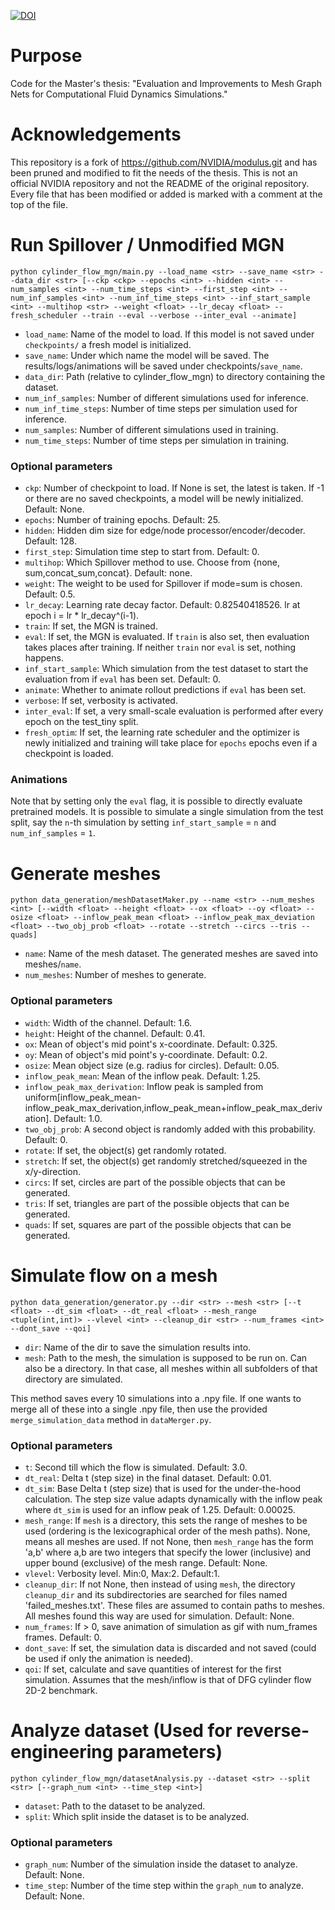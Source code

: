 [![DOI](https://zenodo.org/badge/DOI/10.5281/zenodo.11504394.svg)](https://doi.org/10.5281/zenodo.11504394)

# Purpose
Code for the Master's thesis: "Evaluation and Improvements to Mesh Graph Nets for Computational Fluid Dynamics Simulations."

# Acknowledgements
This repository is a fork of https://github.com/NVIDIA/modulus.git and has been pruned
and modified to fit the needs of the thesis. This is not an official NVIDIA repository and not the README of the original repository.
Every file that has been modified or added is marked with a comment at the top of the file.

# Run Spillover / Unmodified MGN

```
python cylinder_flow_mgn/main.py --load_name <str> --save_name <str> --data_dir <str> [--ckp <ckp> --epochs <int> --hidden <int> --num_samples <int> --num_time_steps <int> --first_step <int> --num_inf_samples <int> --num_inf_time_steps <int> --inf_start_sample <int> --multihop <str> --weight <float> --lr_decay <float> --fresh_scheduler --train --eval --verbose --inter_eval --animate]
```

- `load_name`: Name of the model to load. If this model is not saved under `checkpoints/` a fresh model is initialized.
- `save_name`: Under which name the model will be saved. The results/logs/animations will be saved under checkpoints/`save_name`.
- `data_dir`: Path (relative to cylinder_flow_mgn) to directory containing the dataset.
- `num_inf_samples`: Number of different simulations used for inference.
- `num_inf_time_steps`: Number of time steps per simulation used for inference.
- `num_samples`: Number of different simulations used in training.
- `num_time_steps`: Number of time steps per simulation in training.

### Optional parameters
- `ckp`: Number of checkpoint to load. If None is set, the latest is taken. If -1 or there are no saved checkpoints, a model will be newly initialized. Default: None.
- `epochs`: Number of training epochs. Default: 25.
- `hidden`: Hidden dim size for edge/node processor/encoder/decoder. Default: 128.
- `first_step`: Simulation time step to start from. Default: 0.
- `multihop`: Which Spillover method to use. Choose from {none, sum,concat_sum,concat}. Default: none.
- `weight`: The weight to be used for Spillover if mode=sum is chosen. Default: 0.5.
- `lr_decay`: Learning rate decay factor. Default: 0.82540418526. lr at epoch i = lr * lr_decay^(i-1).
- `train`: If set, the MGN is trained.
- `eval`: If set, the MGN is evaluated. If `train` is also set, then evaluation takes places after training. If neither `train` nor `eval` is set, nothing happens.
- `inf_start_sample`: Which simulation from the test dataset to start the evaluation from if `eval` has been set. Default: 0.
- `animate`: Whether to animate rollout predictions if `eval` has been set.
- `verbose`: If set, verbosity is activated.
- `inter_eval`: If set, a very small-scale evaluation is performed after every epoch on the test_tiny split.
- `fresh_optim`: If set, the learning rate scheduler and the optimizer is newly initialized and training will take place for `epochs` epochs even if a checkpoint is loaded.

### Animations
Note that by setting only the `eval` flag, it is possible to directly evaluate pretrained models. It is possible to simulate a single simulation from the test split, say the `n`-th simulation by setting `inf_start_sample` = `n` and `num_inf_samples` = `1`.

# Generate meshes

```
python data_generation/meshDatasetMaker.py --name <str> --num_meshes <int> [--width <float> --height <float> --ox <float> --oy <float> --osize <float> --inflow_peak_mean <float> --inflow_peak_max_deviation <float> --two_obj_prob <float> --rotate --stretch --circs --tris --quads]
```
- `name`: Name of the mesh dataset. The generated meshes are saved into meshes/`name`.
- `num_meshes`: Number of meshes to generate.

### Optional parameters
- `width`: Width of the channel. Default: 1.6.
- `height`: Height of the channel. Default: 0.41.
- `ox`: Mean of object's mid point's x-coordinate. Default: 0.325.
- `oy`: Mean of object's mid point's y-coordinate. Default: 0.2.
- `osize`: Mean object size (e.g. radius for circles). Default: 0.05.
- `inflow_peak_mean`:  Mean of the inflow peak. Default: 1.25.
- `inflow_peak_max_derivation`: Inflow peak is sampled from uniform[inflow_peak_mean-inflow_peak_max_derivation,inflow_peak_mean+inflow_peak_max_derivation]. Default: 1.0.
- `two_obj_prob`: A second object is randomly added with this probability. Default: 0.
- `rotate`: If set, the object(s) get randomly rotated.
- `stretch`: If set, the object(s) get randomly stretched/squeezed in the x/y-direction.
- `circs`: If set, circles are part of the possible objects that can be generated.
- `tris`: If set, triangles are part of the possible objects that can be generated.
- `quads`: If set, squares are part of the possible objects that can be generated.

# Simulate flow on a mesh

```
python data_generation/generator.py --dir <str> --mesh <str> [--t <float> --dt_sim <float> --dt_real <float> --mesh_range <tuple(int,int)> --vlevel <int> --cleanup_dir <str> --num_frames <int> --dont_save --qoi]
```
- `dir`: Name of the dir to save the simulation results into.
- `mesh`: Path to the mesh, the simulation is supposed to be run on. Can also be a directory. In that case, all meshes within all subfolders of that directory are simulated.

This method saves every 10 simulations into a .npy file. If one wants to merge all of these into a single .npy file, then use the provided `merge_simulation_data` method in `dataMerger.py`.

### Optional parameters
- `t`: Second till which the flow is simulated. Default: 3.0.
- `dt_real`: Delta t (step size) in the final dataset. Default: 0.01.
- `dt_sim`: Base Delta t (step size) that is used for the under-the-hood calculation. The step size value adapts dynamically with the inflow peak where `dt_sim` is used for an inflow peak of 1.25.  Default: 0.00025.
- `mesh_range`: If `mesh` is a directory, this sets the range of meshes to be used (ordering is the lexicographical order of the mesh paths). None, means all meshes are used. If not None, then `mesh_range` has the form 'a,b' where a,b are two integers that specify the lower (inclusive) and upper bound (exclusive) of the mesh range. Default: None.
- `vlevel`: Verbosity level. Min:0, Max:2. Default:1.
- `cleanup_dir`: If not None, then instead of using `mesh`, the directory  `cleanup_dir` and its subdirectories are searched for files named 'failed_meshes.txt'. These files are assumed to contain paths to meshes. All meshes found this way are used for simulation. Default: None.
- `num_frames`: If > 0, save animation of simulation as gif with num_frames frames. Default: 0.
- `dont_save`: If set, the simulation data is discarded and not saved (could be used if only the animation is needed).
- `qoi`: If set, calculate and save quantities of interest for the first simulation. Assumes that the mesh/inflow is that of DFG cylinder flow 2D-2 benchmark.

# Analyze dataset (Used for reverse-engineering parameters)

```
python cylinder_flow_mgn/datasetAnalysis.py --dataset <str> --split <str> [--graph_num <int> --time_step <int>]
```
- `dataset`: Path to the dataset to be analyzed.
- `split`: Which split inside the dataset is to be analyzed.

### Optional parameters
- `graph_num`: Number of the simulation inside the dataset to analyze. Default: None.
- `time_step`: Number of the time step within the `graph_num` to analyze. Default: None.


